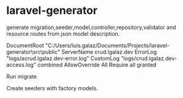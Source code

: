 # laravel-generator
generate migration,seeder,model,controller,repository,validator and resource routes from json model description.

<VirtualHost crud.lgalaz.dev:80>
    DocumentRoot "C:/Users/luis.galaz/Documents/Projects/laravel-generator\src\public"
    ServerName crud.lgalaz.dev
    ErrorLog "logs/acrud.lgalaz.dev-error.log"
    CustomLog "logs/crud.lgalaz.dev-access.log" combined
    <Directory C:/Users/luis.galaz/Documents/Projects/laravel-generator\src\public>
        AllowOverride All
        Require all granted
    </Directory>
</VirtualHost>

Run migrate

Create seeders with factory models.

